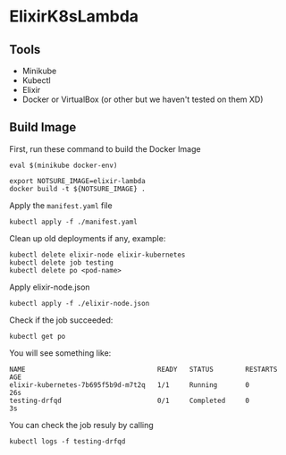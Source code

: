 # ElixirK8sLambda

## Tools
- Minikube
- Kubectl
- Elixir
- Docker or VirtualBox (or other but we haven't tested on them XD)

## Build Image
First, run these command to build the Docker Image
```
eval $(minikube docker-env)

export NOTSURE_IMAGE=elixir-lambda
docker build -t ${NOTSURE_IMAGE} .
```

Apply the `manifest.yaml` file
```
kubectl apply -f ./manifest.yaml
```

Clean up old deployments if any, example:
```
kubectl delete elixir-node elixir-kubernetes
kubectl delete job testing
kubectl delete po <pod-name>
```

Apply elixir-node.json 
```
kubectl apply -f ./elixir-node.json
```

Check if the job succeeded:
```
kubectl get po
```

You will see something like:
```
NAME                                 READY   STATUS        RESTARTS   AGE
elixir-kubernetes-7b695f5b9d-m7t2q   1/1     Running       0          26s
testing-drfqd                        0/1     Completed     0          3s
```

You can check the job resuly by calling 
```
kubectl logs -f testing-drfqd  
```